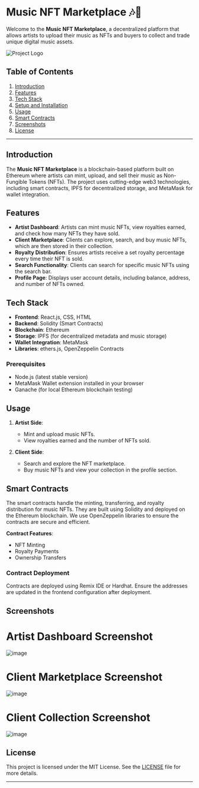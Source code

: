 # Music NFT Marketplace 🎶🎨

Welcome to the **Music NFT Marketplace**, a decentralized platform that allows artists to upload their music as NFTs and buyers to collect and trade unique digital music assets.

![Project Logo](https://github.com/user-attachments/assets/011d11eb-ac67-472b-842d-861f19024aed)

## Table of Contents
1. [Introduction](#introduction)
2. [Features](#features)
3. [Tech Stack](#tech-stack)
4. [Setup and Installation](#setup-and-installation)
5. [Usage](#usage)
6. [Smart Contracts](#smart-contracts)
7. [Screenshots](#screenshots)
8. [License](#license)

---

## Introduction

The **Music NFT Marketplace** is a blockchain-based platform built on Ethereum where artists can mint, upload, and sell their music as Non-Fungible Tokens (NFTs). The project uses cutting-edge web3 technologies, including smart contracts, IPFS for decentralized storage, and MetaMask for wallet integration.

## Features

- **Artist Dashboard**: Artists can mint music NFTs, view royalties earned, and check how many NFTs they have sold.
- **Client Marketplace**: Clients can explore, search, and buy music NFTs, which are then stored in their collection.
- **Royalty Distribution**: Ensures artists receive a set royalty percentage every time their NFT is sold.
- **Search Functionality**: Clients can search for specific music NFTs using the search bar.
- **Profile Page**: Displays user account details, including balance, address, and number of NFTs owned.

## Tech Stack

- **Frontend**: React.js, CSS, HTML
- **Backend**: Solidity (Smart Contracts)
- **Blockchain**: Ethereum
- **Storage**: IPFS (for decentralized metadata and music storage)
- **Wallet Integration**: MetaMask
- **Libraries**: ethers.js, OpenZeppelin Contracts

### Prerequisites
- Node.js (latest stable version)
- MetaMask Wallet extension installed in your browser
- Ganache (for local Ethereum blockchain testing)

## Usage

1. **Artist Side**:
   - Mint and upload music NFTs.
   - View royalties earned and the number of NFTs sold.

2. **Client Side**:
   - Search and explore the NFT marketplace.
   - Buy music NFTs and view your collection in the profile section.

## Smart Contracts

The smart contracts handle the minting, transferring, and royalty distribution for music NFTs. They are built using Solidity and deployed on the Ethereum blockchain. We use OpenZeppelin libraries to ensure the contracts are secure and efficient.

**Contract Features**:
- NFT Minting
- Royalty Payments
- Ownership Transfers

### Contract Deployment
Contracts are deployed using Remix IDE or Hardhat. Ensure the addresses are updated in the frontend configuration after deployment.

## Screenshots

# Artist Dashboard Screenshot
![image](https://github.com/user-attachments/assets/fa424f1f-3261-40b1-8c78-3c62e184f67c)

# Client Marketplace Screenshot

![image](https://github.com/user-attachments/assets/f0420cf7-48b3-475f-82fe-f7f0faeaee2b)

# Client Collection Screenshot

![image](https://github.com/user-attachments/assets/2f98faf0-c29e-4a66-8276-2360599b12a5)


## License

This project is licensed under the MIT License. See the [LICENSE](LICENSE) file for more details.

---
